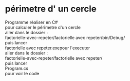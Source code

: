 # périmetre d' un cercle
Programme réaliser en C#     
pour calculer le périmetre d'un cercle           
aller dans le dossier :    
factorielle-avec-repeter/factorielle avec repeter/bin/Debug/     
puis lancer    
factorielle avec repeter.exepour l'executer      
aller dans le dossier :         
factorielle-avec-repeter/factorielle avec repeter/     
puis lancer        
Program.cs    
pour voir le code


